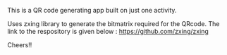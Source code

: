 This is a QR code generating app built on just one activity.

Uses zxing library to generate the bitmatrix required for the QRcode. The link to the respository is given below :
https://github.com/zxing/zxing


Cheers!!